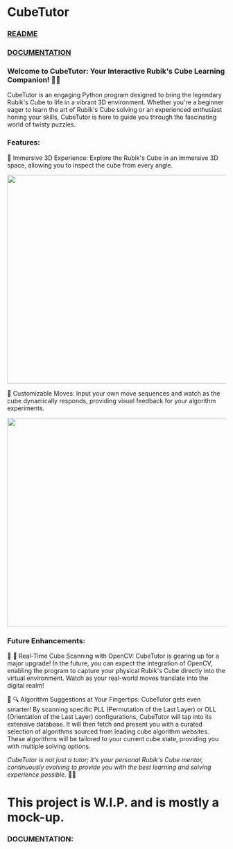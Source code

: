 # CubeTutor

### [README](#readme)
### [DOCUMENTATION](#documentation-1)

### Welcome to CubeTutor: Your Interactive Rubik's Cube Learning Companion! 🎲✨

CubeTutor is an engaging Python program designed to bring the legendary Rubik's Cube to life in a vibrant 3D environment. Whether you're a beginner eager to learn the art of Rubik's Cube solving or an experienced enthusiast honing your skills, CubeTutor is here to guide you through the fascinating world of twisty puzzles.

### Features:

🔹 Immersive 3D Experience: Explore the Rubik's Cube in an immersive 3D space, allowing you to inspect the cube from every angle.


<div align="center">
  <img width="649" height="480" src="https://github.com/aepii/CubeTutor/assets/68669356/82954ee1-bf25-405e-a6dd-3048fd6fe796">
  
</div>

🔹 Customizable Moves: Input your own move sequences and watch as the cube dynamically responds, providing visual feedback for your algorithm experiments.
<div align="center">
  <img width="640" height="480" src="https://github.com/aepii/CubeTutor/assets/68669356/fab969f2-9609-4a7e-a537-46d40e7ff9cd">
  
</div>

### Future Enhancements:

🔹 🚀 Real-Time Cube Scanning with OpenCV: CubeTutor is gearing up for a major upgrade! In the future, you can expect the integration of OpenCV, enabling the program to capture your physical Rubik's Cube directly into the virtual environment. Watch as your real-world moves translate into the digital realm!

🔹 🔍 Algorithm Suggestions at Your Fingertips: CubeTutor gets even smarter! By scanning specific PLL (Permutation of the Last Layer) or OLL (Orientation of the Last Layer) configurations, CubeTutor will tap into its extensive database. It will then fetch and present you with a curated selection of algorithms sourced from leading cube algorithm websites. These algorithms will be tailored to your current cube state, providing you with multiple solving options.

*CubeTutor is not just a tutor; it's your personal Rubik's Cube mentor, continuously evolving to provide you with the best learning and solving experience possible.* 🌟🧩

# This project is W.I.P. and is mostly a mock-up.

### DOCUMENTATION:



